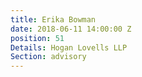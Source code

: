 ```yaml
---
title: Erika Bowman
date: 2018-06-11 14:00:00 Z
position: 51
Details: Hogan Lovells LLP
Section: advisory
---
```


